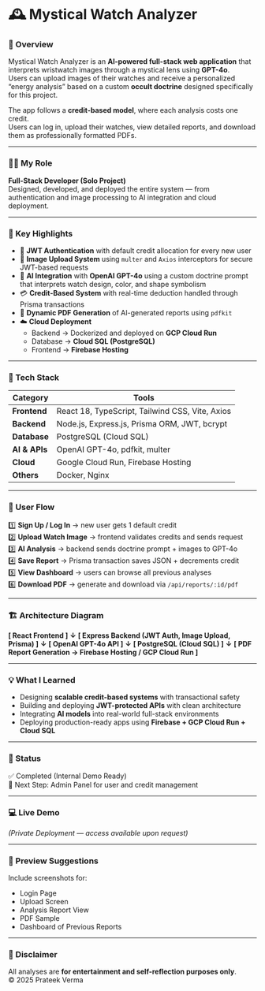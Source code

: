 # 🕰️ Mystical Watch Analyzer

### 🚀 Overview  
Mystical Watch Analyzer is an **AI-powered full-stack web application** that interprets wristwatch images through a mystical lens using **GPT-4o**.  
Users can upload images of their watches and receive a personalized “energy analysis” based on a custom **occult doctrine** designed specifically for this project.  

The app follows a **credit-based model**, where each analysis costs one credit.  
Users can log in, upload their watches, view detailed reports, and download them as professionally formatted PDFs.

---

### 👨‍💻 My Role  
**Full-Stack Developer (Solo Project)**  
Designed, developed, and deployed the entire system — from authentication and image processing to AI integration and cloud deployment.

---

### 🧠 Key Highlights  
- 🔐 **JWT Authentication** with default credit allocation for every new user  
- 📸 **Image Upload System** using `multer` and `Axios` interceptors for secure JWT-based requests  
- 🤖 **AI Integration** with **OpenAI GPT-4o** using a custom doctrine prompt that interprets watch design, color, and shape symbolism  
- 💳 **Credit-Based System** with real-time deduction handled through Prisma transactions  
- 📄 **Dynamic PDF Generation** of AI-generated reports using `pdfkit`  
- ☁️ **Cloud Deployment**  
  - Backend → Dockerized and deployed on **GCP Cloud Run**  
  - Database → **Cloud SQL (PostgreSQL)**  
  - Frontend → **Firebase Hosting**

---

### 🧩 Tech Stack  

| Category | Tools |
|-----------|-------|
| **Frontend** | React 18, TypeScript, Tailwind CSS, Vite, Axios |
| **Backend** | Node.js, Express.js, Prisma ORM, JWT, bcrypt |
| **Database** | PostgreSQL (Cloud SQL) |
| **AI & APIs** | OpenAI GPT-4o, pdfkit, multer |
| **Cloud** | Google Cloud Run, Firebase Hosting |
| **Others** | Docker, Nginx |

---

### 🔄 User Flow  

1️⃣ **Sign Up / Log In** → new user gets 1 default credit  
2️⃣ **Upload Watch Image** → frontend validates credits and sends request  
3️⃣ **AI Analysis** → backend sends doctrine prompt + images to GPT-4o  
4️⃣ **Save Report** → Prisma transaction saves JSON + decrements credit  
5️⃣ **View Dashboard** → users can browse all previous analyses  
6️⃣ **Download PDF** → generate and download via `/api/reports/:id/pdf`

---

### 🏗️ Architecture Diagram  

**[ React Frontend ]**
**↓**
**[ Express Backend (JWT Auth, Image Upload, Prisma) ]**
**↓**
**[ OpenAI GPT-4o API ]**
**↓**
**[ PostgreSQL (Cloud SQL) ]**
**↓**
**[ PDF Report Generation → Firebase Hosting / GCP Cloud Run ]**


---

### 💡 What I Learned  
- Designing **scalable credit-based systems** with transactional safety  
- Building and deploying **JWT-protected APIs** with clean architecture  
- Integrating **AI models** into real-world full-stack environments  
- Deploying production-ready apps using **Firebase + GCP Cloud Run + Cloud SQL**

---

### 📍 Status  
✅ Completed (Internal Demo Ready)  
🚀 Next Step: Admin Panel for user and credit management

---

### 💻 Live Demo  
*(Private Deployment — access available upon request)*

---

### 📸 Preview Suggestions  
Include screenshots for:  
- Login Page  
- Upload Screen  
- Analysis Report View  
- PDF Sample  
- Dashboard of Previous Reports  

---

### 🧾 Disclaimer  
All analyses are **for entertainment and self-reflection purposes only**.  
© 2025 Prateek Verma
